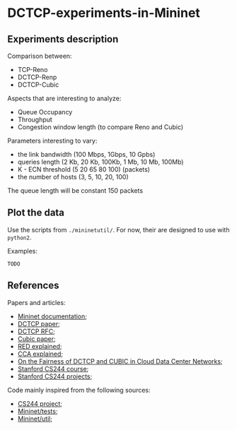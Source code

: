 # DCTCP-experiments-in-Mininet

## Experiments description
Comparison between:
 
 - TCP-Reno
 - DCTCP-Renp
 - DCTCP-Cubic

Aspects that are interesting to analyze:

 - Queue Occupancy
 - Throughput 
 - Congestion window length (to compare Reno and Cubic)

Parameters interesting to vary:
 
 - the link bandwidth (100 Mbps, 1Gbps, 10 Gpbs)
 - queries length (2 Kb, 20 Kb, 100Kb, 1 Mb, 10 Mb, 100Mb)
 - K - ECN threshold (5 20 65 80 100) (packets)
 - the number of hosts (3, 5, 10, 20, 100) 

The queue length will be constant 150 packets

## Plot the data
Use the scripts from `./mininetutil/`. For now, their are designed to use with `python2`.

Examples:
```
TODO
```
## References
Papers and articles:
 - [Mininet documentation](https://github.com/mininet/mininet/wiki/Documentation);
 - [DCTCP paper](https://people.csail.mit.edu/alizadeh/papers/dctcp-sigcomm10.pdf);
 - [DCTCP RFC](https://datatracker.ietf.org/doc/html/rfc8257);
 - [Cubic paper](https://www.cs.princeton.edu/courses/archive/fall16/cos561/papers/Cubic08.pdf);
 - [RED explained](https://en.wikipedia.org/wiki/Random_early_detection);
 - [CCA explained](https://en.wikipedia.org/wiki/TCP_congestion_control);
 - [On the Fairness of DCTCP and CUBIC in Cloud Data Center Networks](https://ieeexplore.ieee.org/document/9493352);
 - [Stanford CS244 course](https://web.stanford.edu/class/cs244/);
 - [Stanford CS244 projects](https://reproducingnetworkresearch.wordpress.com/);

Code mainly inspired from the following sources:
 - [CS244 project](https://github.com/karimmd/dctcp-mininet);
 - [Mininet/tests](https://github.com/mininet/mininet-tests);
 - [Mininet/util](https://github.com/mininet/mininet-tests);

